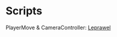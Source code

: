 # Scripts
PlayerMove & CameraController: [Leprawel](https://github.com/Leprawel/Parkour-controller-script)<br />

